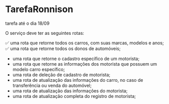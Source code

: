 # TarefaRonnison
tarefa até o dia 18/09


O serviço deve ter as seguintes rotas:

✅ uma rota que retorne todos os carros, com suas marcas, modelos e anos;
✅ uma rota que retorne todos os donos de automóveis;
- uma rota que retorne o cadastro específico de um motorista;
- uma rota que retorne as informações dos motorista que possuem um modelo carro específico;
- uma rota de deleção de cadastro de motorista;
- uma rota de atualização das informações do carro, no caso de transferência ou venda do automóvel;
- uma rota de atualização das informações do motorista;
- uma rota de atualização completa do registro de motorista;
